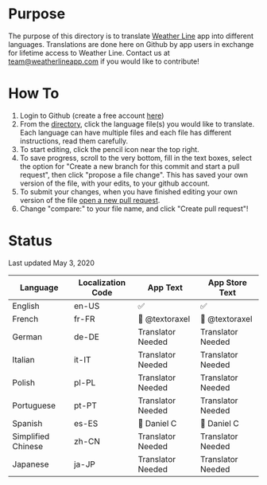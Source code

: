 # Purpose

The purpose of this directory is to translate [Weather Line](https://apps.apple.com/us/app/id715319015) app into different languages. Translations are done here on Github by app users in exchange for lifetime access to Weather Line. Contact us at team@weatherlineapp.com if you would like to contribute!

# How To

1. Login to Github (create a free account [here](github.com/join))
2. From the [directory](https://github.com/weather-line/translations), click the language file(s) you would like to translate. Each language can have multiple files and each file has different instructions, read them carefully.
3. To start editing, click the pencil icon near the top right.
4. To save progress, scroll to the very bottom, fill in the text boxes, select the option for "Create a new branch for this commit and start a pull request", then click "propose a file change". This has saved your own version of the file, with your edits, to your github account.
6. To submit your changes, when you have finished editing your own version of the file [open a new pull request](https://github.com/weather-line/translations/pulls).
7. Change "compare:" to your file name, and click "Create pull request"! 

# Status

Last updated May 3, 2020

|Language | Localization Code | App Text | App Store Text |
|--------------|----------|----------------|-----------------|
| English | en-US | ✅ | ✅ |
| French | fr-FR | 🚧 @textoraxel | 🚧 @textoraxel |
| German | de-DE | Translator Needed | Translator Needed |
| Italian | it-IT | Translator Needed | Translator Needed |
| Polish | pl-PL | Translator Needed | Translator Needed |
| Portuguese | pt-PT | Translator Needed | Translator Needed |
| Spanish | es-ES | 🚧 Daniel C | 🚧 Daniel C |
| Simplified Chinese | zh-CN | Translator Needed | Translator Needed |
| Japanese | ja-JP | Translator Needed | Translator Needed |a
